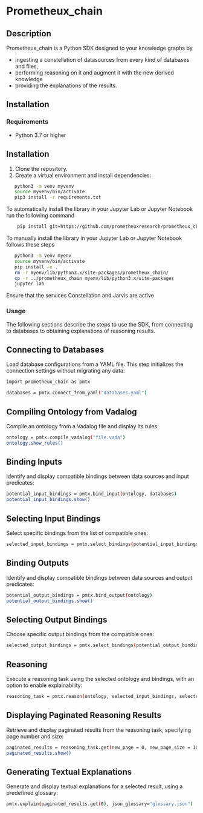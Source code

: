 # Prometheux_chain

## Description
Prometheux_chain is a Python SDK designed to your knowledge graphs by 
- ingesting a constellation of datasources from every kind of databases and files, 
- performing reasoning on it and augment it with the new derived knowledge
- providing the explanations of the results.

## Installation

### Requirements
- Python 3.7 or higher

## Installation

1. Clone the repository.
2. Create a virtual environment and install dependencies:

```bash
   python3 -m venv myvenv
   source myvenv/bin/activate
   pip3 install -r requirements.txt
```

To automatically install the library in your Jupyter Lab or Jupyter Notebook run the following command
```bash
    pip install git+https://github.com/prometheuxresearch/prometheux_chain.git
```

To manually install the library in your Jupyter Lab or Jupyter Notebook follows these steps
```bash
   python3 -m venv myenv
   source myvenv/bin/activate
   pip install -e .
   rm -r myenv/lib/python3.x/site-packages/prometheux_chain/
   cp -r ../prometheux_chain myenv/lib/python3.x/site-packages
   jupyter lab
```

Ensure that the services Constellation and Jarvis are active


### Usage
The following sections describe the steps to use the SDK, from connecting to databases to obtaining explanations of reasoning results.

## Connecting to Databases
Load database configurations from a YAML file. This step initializes the connection settings without migrating any data:

```bash
import prometheux_chain as pmtx

databases = pmtx.connect_from_yaml("databases.yaml")
```

## Compiling Ontology from Vadalog
Compile an ontology from a Vadalog file and display its rules:

```bash
ontology = pmtx.compile_vadalog("file.vada")
ontology.show_rules()
```

## Binding Inputs
Identify and display compatible bindings between data sources and input predicates:

```bash
potential_input_bindings = pmtx.bind_input(ontology, databases)
potential_input_bindings.show()
```

## Selecting Input Bindings
Select specific bindings from the list of compatible ones:

```bash
selected_input_bindings = pmtx.select_bindings(potential_input_bindings, {0})
```

## Binding Outputs
Identify and display compatible bindings between data sources and output predicates:

```bash
potential_output_bindings = pmtx.bind_output(ontology)
potential_output_bindings.show()
```

## Selecting Output Bindings
Choose specific output bindings from the compatible ones:
```bash
selected_output_bindings = pmtx.select_bindings(potential_output_bindings, {2})
```

## Reasoning
Execute a reasoning task using the selected ontology and bindings, with an option to enable explainability:

```bash
reasoning_task = pmtx.reason(ontology, selected_input_bindings, selected_output_bindings, for_explanation = True)
```

## Displaying Paginated Reasoning Results
Retrieve and display paginated results from the reasoning task, specifying page number and size:

```bash
paginated_results = reasoning_task.get(new_page = 0, new_page_size = 100)
paginated_results.show()
```

## Generating Textual Explanations
Generate and display textual explanations for a selected result, using a predefined glossary:

```bash
pmtx.explain(paginated_results.get(0), json_glossary="glossary.json")
```